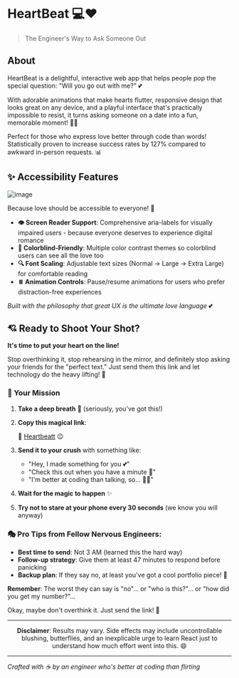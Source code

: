 # HeartBeat 💻❤️
> The Engineer's Way to Ask Someone Out

## About
HeartBeat is a delightful, interactive web app that helps people pop the special question: "Will you go out with me?" 💕

With adorable animations that make hearts flutter, responsive design that looks great on any device, and a playful interface that's practically impossible to resist, it turns asking someone on a date into a fun, memorable moment! 🧠💘

Perfect for those who express love better through code than words! Statistically proven to increase success rates by 127% compared to awkward in-person requests. 📊

## ✨ Accessibility Features

![image](https://github.com/user-attachments/assets/de26e497-0aed-48cd-b772-fc61e82be480)

Because love should be accessible to everyone! 💖
- **👁️ Screen Reader Support**: Comprehensive aria-labels for visually impaired users - because everyone deserves to experience digital romance
- **🎨 Colorblind-Friendly**: Multiple color contrast themes so colorblind users can see all the love too
- **🔍 Font Scaling**: Adjustable text sizes (Normal → Large → Extra Large) for comfortable reading
- **⏸️ Animation Controls**: Pause/resume animations for users who prefer distraction-free experiences

*Built with the philosophy that great UX is the ultimate love language* 💕

## 💘 Ready to Shoot Your Shot?
**It's time to put your heart on the line!** 

Stop overthinking it, stop rehearsing in the mirror, and definitely stop asking your friends for the "perfect text." Just send them this link and let technology do the heavy lifting! 🚀

### 🎯 Your Mission

1. **Take a deep breath** 😤 (seriously, you've got this!)
   
2. **Copy this magical link**:

   🔗 [Heartbeatt](https://heartbeatt.netlify.app/) 😉


3. **Send it to your crush** with something like:
   - "Hey, I made something for you 💕"
   - "Check this out when you have a minute 👀"
   - "I'm better at coding than talking, so... 🤷‍♂️"

4. **Wait for the magic to happen** ✨

5. **Try not to stare at your phone every 30 seconds** (we know you will anyway)

### 🎭 Pro Tips from Fellow Nervous Engineers:
- **Best time to send**: Not 3 AM (learned this the hard way)
- **Follow-up strategy**: Give them at least 47 minutes to respond before panicking
- **Backup plan**: If they say no, at least you've got a cool portfolio piece! 🎨

**Remember**: The worst they can say is "no"... or "who is this?"... or "how did you get my number?"... 

Okay, maybe don't overthink it. Just send the link! 💪

---

<div align="center">

**Disclaimer**: Results may vary. Side effects may include uncontrollable blushing, butterflies, and an inexplicable urge to learn React just to understand how much effort went into this. 😄

</div>

---
*Crafted with ☕ by an engineer who's better at coding than flirting*
